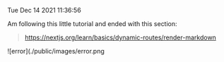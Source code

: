 Tue Dec 14 2021 11:36:56

Am following this little tutorial and ended with this section:

> https://nextjs.org/learn/basics/dynamic-routes/render-markdown

![error](./public/images/error.png
